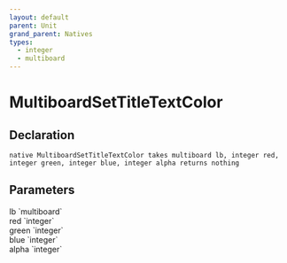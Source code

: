 ```yaml
---
layout: default
parent: Unit
grand_parent: Natives
types:
  - integer
  - multiboard
---
```


# MultiboardSetTitleTextColor

## Declaration

```
native MultiboardSetTitleTextColor takes multiboard lb, integer red, integer green, integer blue, integer alpha returns nothing
```

## Parameters
<dl>
  <dt>lb `multiboard`</dt>
  <dd></dd>

  <dt>red `integer`</dt>
  <dd></dd>

  <dt>green `integer`</dt>
  <dd></dd>

  <dt>blue `integer`</dt>
  <dd></dd>

  <dt>alpha `integer`</dt>
  <dd></dd>
</dl>